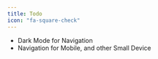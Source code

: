 ```yaml
---
title: Todo
icon: "fa-square-check"
---
```


- Dark Mode for Navigation
- Navigation for Mobile, and other Small Device

